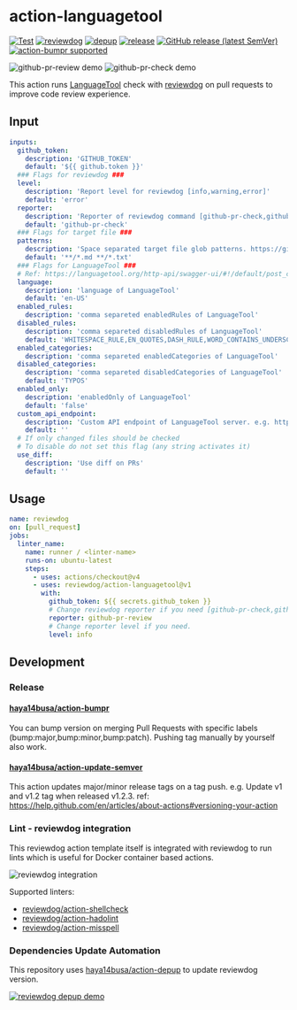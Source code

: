 # action-languagetool

[![Test](https://github.com/reviewdog/action-languagetool/workflows/Test/badge.svg)](https://github.com/reviewdog/action-languagetool/actions?query=workflow%3ATest)
[![reviewdog](https://github.com/reviewdog/action-languagetool/workflows/reviewdog/badge.svg)](https://github.com/reviewdog/action-languagetool/actions?query=workflow%3Areviewdog)
[![depup](https://github.com/reviewdog/action-languagetool/workflows/depup/badge.svg)](https://github.com/reviewdog/action-languagetool/actions?query=workflow%3Adepup)
[![release](https://github.com/reviewdog/action-languagetool/workflows/release/badge.svg)](https://github.com/reviewdog/action-languagetool/actions?query=workflow%3Arelease)
[![GitHub release (latest SemVer)](https://img.shields.io/github/v/release/reviewdog/action-languagetool?logo=github&sort=semver)](https://github.com/reviewdog/action-languagetool/releases)
[![action-bumpr supported](https://img.shields.io/badge/bumpr-supported-ff69b4?logo=github&link=https://github.com/haya14busa/action-bumpr)](https://github.com/haya14busa/action-bumpr)

![github-pr-review demo](https://user-images.githubusercontent.com/3797062/74084817-31e7ce80-4ab6-11ea-9d7f-621a9861148c.png)
![github-pr-check demo](https://user-images.githubusercontent.com/3797062/74084838-5ba0f580-4ab6-11ea-85fa-0944ff7709b5.png)

This action runs [LanguageTool](https://github.com/languagetool-org/languagetool) check with [reviewdog](https://github.com/reviewdog/reviewdog) on pull requests to improve code review experience.

## Input

```yaml
inputs:
  github_token:
    description: 'GITHUB_TOKEN'
    default: '${{ github.token }}'
  ### Flags for reviewdog ###
  level:
    description: 'Report level for reviewdog [info,warning,error]'
    default: 'error'
  reporter:
    description: 'Reporter of reviewdog command [github-pr-check,github-pr-review].'
    default: 'github-pr-check'
  ### Flags for target file ###
  patterns:
    description: 'Space separated target file glob patterns. https://github.com/haya14busa/ghglob'
    default: '**/*.md **/*.txt'
  ### Flags for LanguageTool ###
  # Ref: https://languagetool.org/http-api/swagger-ui/#!/default/post_check
  language:
    description: 'language of LanguageTool'
    default: 'en-US'
  enabled_rules:
    description: 'comma separeted enabledRules of LanguageTool'
  disabled_rules:
    description: 'comma separeted disabledRules of LanguageTool'
    default: 'WHITESPACE_RULE,EN_QUOTES,DASH_RULE,WORD_CONTAINS_UNDERSCORE,UPPERCASE_SENTENCE_START,ARROWS,COMMA_PARENTHESIS_WHITESPACE,UNLIKELY_OPENING_PUNCTUATION,SENTENCE_WHITESPACE,CURRENCY,EN_UNPAIRED_BRACKETS,PHRASE_REPETITION,PUNCTUATION_PARAGRAPH_END,METRIC_UNITS_EN_US,ENGLISH_WORD_REPEAT_BEGINNING_RULE'
  enabled_categories:
    description: 'comma separeted enabledCategories of LanguageTool'
  disabled_categories:
    description: 'comma separeted disabledCategories of LanguageTool'
    default: 'TYPOS'
  enabled_only:
    description: 'enabledOnly of LanguageTool'
    default: 'false'
  custom_api_endpoint:
    description: 'Custom API endpoint of LanguageTool server. e.g. https://languagetool.org/api'
    default: ''
  # If only changed files should be checked
  # To disable do not set this flag (any string activates it)
  use_diff:
    description: 'Use diff on PRs'
    default: ''
```

## Usage

```yaml
name: reviewdog
on: [pull_request]
jobs:
  linter_name:
    name: runner / <linter-name>
    runs-on: ubuntu-latest
    steps:
      - uses: actions/checkout@v4
      - uses: reviewdog/action-languagetool@v1
        with:
          github_token: ${{ secrets.github_token }}
          # Change reviewdog reporter if you need [github-pr-check,github-check,github-pr-review].
          reporter: github-pr-review
          # Change reporter level if you need.
          level: info
```

## Development

### Release

#### [haya14busa/action-bumpr](https://github.com/haya14busa/action-bumpr)

You can bump version on merging Pull Requests with specific labels (bump:major,bump:minor,bump:patch).
Pushing tag manually by yourself also work.

#### [haya14busa/action-update-semver](https://github.com/haya14busa/action-update-semver)

This action updates major/minor release tags on a tag push. e.g. Update v1 and v1.2 tag when released v1.2.3.
ref: <https://help.github.com/en/articles/about-actions#versioning-your-action>

### Lint - reviewdog integration

This reviewdog action template itself is integrated with reviewdog to run lints
which is useful for Docker container based actions.

![reviewdog integration](https://user-images.githubusercontent.com/3797062/72735107-7fbb9600-3bde-11ea-8087-12af76e7ee6f.png)

Supported linters:

- [reviewdog/action-shellcheck](https://github.com/reviewdog/action-shellcheck)
- [reviewdog/action-hadolint](https://github.com/reviewdog/action-hadolint)
- [reviewdog/action-misspell](https://github.com/reviewdog/action-misspell)

### Dependencies Update Automation

This repository uses [haya14busa/action-depup](https://github.com/haya14busa/action-depup) to update
reviewdog version.

[![reviewdog depup demo](https://user-images.githubusercontent.com/3797062/73154254-170e7500-411a-11ea-8211-912e9de7c936.png)](https://github.com/reviewdog/action-template/pull/6)
